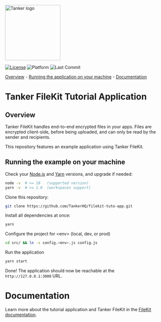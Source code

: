[last-commit-badge]: https://img.shields.io/github/last-commit/TankerHQ/filekit-tuto-app.svg?label=Last%20commit&logo=github
[license-badge]: https://img.shields.io/badge/License-Apache%202.0-blue.svg
[license-link]: https://opensource.org/licenses/Apache-2.0
[platform-badge]: https://img.shields.io/static/v1.svg?label=Platform&message=javascript&color=lightgrey

<a href="#readme"><img src="https://tanker.io/images/github-logo.png" alt="Tanker logo" width="180" /></a>

[![License][license-badge]][license-link]
![Platform][platform-badge]
![Last Commit][last-commit-badge]

[Overview](#Overview) - [Running the application on your machine](#running-the-example-on-your-machine) - [Documentation](#documentation)

# Tanker FileKit Tutorial Application

## Overview

Tanker FileKit handles end-to-end encrypted files in your apps. Files are encrypted client-side, before being uploaded, and can only be read by the sender and recipients.

This repository features an example application using Tanker FileKit.

## Running the example on your machine

Check your [Node.js](https://nodejs.org/en/) and [Yarn](https://yarnpkg.com/en/docs/install) versions, and upgrade if needed:

```bash
node -v  # >= 10   (supported version)
yarn -v  # >= 1.0  (workspaces support)
```

Clone this repository:

```bash
git clone https://github.com/TankerHQ/filekit-tuto-app.git
```

Install all dependencies at once:
```bash
yarn
```

Configure the project for &lt;env&gt; (local, dev, or prod)
```bash
cd src/ && ln -s config.<env>.js config.js
```

Run the application
```bash
yarn start
```

Done! The application should now be reachable at the `http://127.0.0.1:3000` URL.

# Documentation

Learn more about the tutorial application and Tanker FileKit in the [FileKit documentation](https://docs.tanker.io/latest/tutorials/file-transfer/).
